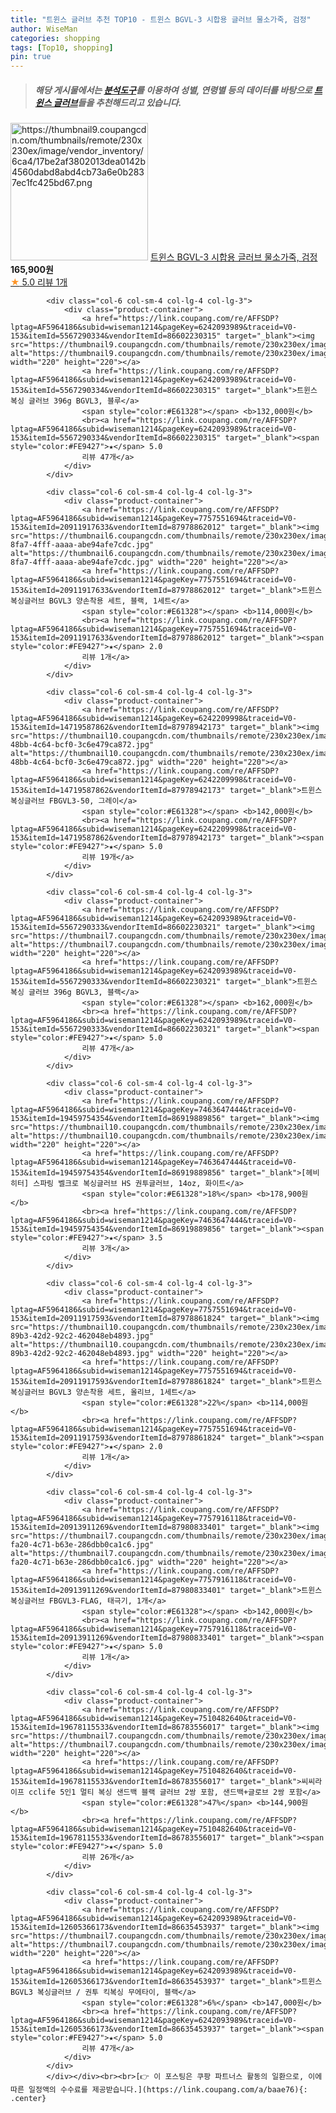 ```yaml
---
title: "트윈스 글러브 추천 TOP10 - 트윈스 BGVL-3 시합용 글러브 물소가죽, 검정"
author: WiseMan
categories: shopping
tags: [Top10, shopping]
pin: true
---
```


> ##### 해당 게시물에서는 [**분석도구**](https://itemscout.io/)를 이용하여 **성별**, **연령별** 등의 데이터를 바탕으로 [**트윈스 글러브**](https://link.coupang.com/a/baae76)들을 추천해드리고 있습니다.
<div class="container"><div class="row">
            <div class="col-6 col-sm-4 col-lg-4 col-lg-3">
                <div class="product-container">
                    <a href="https://link.coupang.com/re/AFFSDP?lptag=AF5964186&subid=wiseman1214&pageKey=6890553998&traceid=V0-153&itemId=16541034237&vendorItemId=87032283871" target="_blank"><img src="https://thumbnail9.coupangcdn.com/thumbnails/remote/230x230ex/image/vendor_inventory/6ca4/17be2af3802013dea0142b4560dabd8abd4cb73a6e0b2837ec1fc425bd67.png" alt="https://thumbnail9.coupangcdn.com/thumbnails/remote/230x230ex/image/vendor_inventory/6ca4/17be2af3802013dea0142b4560dabd8abd4cb73a6e0b2837ec1fc425bd67.png" width="220" height="220"></a>
                    <a href="https://link.coupang.com/re/AFFSDP?lptag=AF5964186&subid=wiseman1214&pageKey=6890553998&traceid=V0-153&itemId=16541034237&vendorItemId=87032283871" target="_blank">트윈스 BGVL-3 시합용 글러브 물소가죽, 검정</a>
                    <span style="color:#E61328"></span> <b>165,900원</b>
                    <br><a href="https://link.coupang.com/re/AFFSDP?lptag=AF5964186&subid=wiseman1214&pageKey=6890553998&traceid=V0-153&itemId=16541034237&vendorItemId=87032283871" target="_blank"><span style="color:#FE9427">★</span> 5.0
                    리뷰 1개</a>
                </div>
            </div>
            
            <div class="col-6 col-sm-4 col-lg-4 col-lg-3">
                <div class="product-container">
                    <a href="https://link.coupang.com/re/AFFSDP?lptag=AF5964186&subid=wiseman1214&pageKey=6242093989&traceid=V0-153&itemId=5567290334&vendorItemId=86602230315" target="_blank"><img src="https://thumbnail9.coupangcdn.com/thumbnails/remote/230x230ex/image/vendor_inventory/fde6/5c4e42e91aa86bb8c51a0738e29c110151936cba6513789dbdcc296a6a4a.jpg" alt="https://thumbnail9.coupangcdn.com/thumbnails/remote/230x230ex/image/vendor_inventory/fde6/5c4e42e91aa86bb8c51a0738e29c110151936cba6513789dbdcc296a6a4a.jpg" width="220" height="220"></a>
                    <a href="https://link.coupang.com/re/AFFSDP?lptag=AF5964186&subid=wiseman1214&pageKey=6242093989&traceid=V0-153&itemId=5567290334&vendorItemId=86602230315" target="_blank">트윈스 복싱 글러브 396g BGVL3, 블루</a>
                    <span style="color:#E61328"></span> <b>132,000원</b>
                    <br><a href="https://link.coupang.com/re/AFFSDP?lptag=AF5964186&subid=wiseman1214&pageKey=6242093989&traceid=V0-153&itemId=5567290334&vendorItemId=86602230315" target="_blank"><span style="color:#FE9427">★</span> 5.0
                    리뷰 47개</a>
                </div>
            </div>
            
            <div class="col-6 col-sm-4 col-lg-4 col-lg-3">
                <div class="product-container">
                    <a href="https://link.coupang.com/re/AFFSDP?lptag=AF5964186&subid=wiseman1214&pageKey=7757551694&traceid=V0-153&itemId=20911917633&vendorItemId=87978862012" target="_blank"><img src="https://thumbnail6.coupangcdn.com/thumbnails/remote/230x230ex/image/retail/images/2023/12/05/13/0/785f0e08-8fa7-4fff-aaaa-abe94afe7cdc.jpg" alt="https://thumbnail6.coupangcdn.com/thumbnails/remote/230x230ex/image/retail/images/2023/12/05/13/0/785f0e08-8fa7-4fff-aaaa-abe94afe7cdc.jpg" width="220" height="220"></a>
                    <a href="https://link.coupang.com/re/AFFSDP?lptag=AF5964186&subid=wiseman1214&pageKey=7757551694&traceid=V0-153&itemId=20911917633&vendorItemId=87978862012" target="_blank">트윈스 복싱글러브 BGVL3 양손착용 세트, 블랙, 1세트</a>
                    <span style="color:#E61328"></span> <b>114,000원</b>
                    <br><a href="https://link.coupang.com/re/AFFSDP?lptag=AF5964186&subid=wiseman1214&pageKey=7757551694&traceid=V0-153&itemId=20911917633&vendorItemId=87978862012" target="_blank"><span style="color:#FE9427">★</span> 2.0
                    리뷰 1개</a>
                </div>
            </div>
            
            <div class="col-6 col-sm-4 col-lg-4 col-lg-3">
                <div class="product-container">
                    <a href="https://link.coupang.com/re/AFFSDP?lptag=AF5964186&subid=wiseman1214&pageKey=6242209998&traceid=V0-153&itemId=14719587862&vendorItemId=87978942173" target="_blank"><img src="https://thumbnail10.coupangcdn.com/thumbnails/remote/230x230ex/image/retail/images/2023/12/05/14/2/4294290b-48bb-4c64-bcf0-3c6e479ca872.jpg" alt="https://thumbnail10.coupangcdn.com/thumbnails/remote/230x230ex/image/retail/images/2023/12/05/14/2/4294290b-48bb-4c64-bcf0-3c6e479ca872.jpg" width="220" height="220"></a>
                    <a href="https://link.coupang.com/re/AFFSDP?lptag=AF5964186&subid=wiseman1214&pageKey=6242209998&traceid=V0-153&itemId=14719587862&vendorItemId=87978942173" target="_blank">트윈스 복싱글러브 FBGVL3-50, 그레이</a>
                    <span style="color:#E61328"></span> <b>142,000원</b>
                    <br><a href="https://link.coupang.com/re/AFFSDP?lptag=AF5964186&subid=wiseman1214&pageKey=6242209998&traceid=V0-153&itemId=14719587862&vendorItemId=87978942173" target="_blank"><span style="color:#FE9427">★</span> 5.0
                    리뷰 19개</a>
                </div>
            </div>
            
            <div class="col-6 col-sm-4 col-lg-4 col-lg-3">
                <div class="product-container">
                    <a href="https://link.coupang.com/re/AFFSDP?lptag=AF5964186&subid=wiseman1214&pageKey=6242093989&traceid=V0-153&itemId=5567290333&vendorItemId=86602230321" target="_blank"><img src="https://thumbnail7.coupangcdn.com/thumbnails/remote/230x230ex/image/vendor_inventory/efdd/1799c0b2241b74c25303d67b21441e469b94a9ec043f3b46ff912c8eabfc.png" alt="https://thumbnail7.coupangcdn.com/thumbnails/remote/230x230ex/image/vendor_inventory/efdd/1799c0b2241b74c25303d67b21441e469b94a9ec043f3b46ff912c8eabfc.png" width="220" height="220"></a>
                    <a href="https://link.coupang.com/re/AFFSDP?lptag=AF5964186&subid=wiseman1214&pageKey=6242093989&traceid=V0-153&itemId=5567290333&vendorItemId=86602230321" target="_blank">트윈스 복싱 글러브 396g BGVL3, 블랙</a>
                    <span style="color:#E61328"></span> <b>162,000원</b>
                    <br><a href="https://link.coupang.com/re/AFFSDP?lptag=AF5964186&subid=wiseman1214&pageKey=6242093989&traceid=V0-153&itemId=5567290333&vendorItemId=86602230321" target="_blank"><span style="color:#FE9427">★</span> 5.0
                    리뷰 47개</a>
                </div>
            </div>
            
            <div class="col-6 col-sm-4 col-lg-4 col-lg-3">
                <div class="product-container">
                    <a href="https://link.coupang.com/re/AFFSDP?lptag=AF5964186&subid=wiseman1214&pageKey=7463647444&traceid=V0-153&itemId=19459754354&vendorItemId=86919889856" target="_blank"><img src="https://thumbnail10.coupangcdn.com/thumbnails/remote/230x230ex/image/vendor_inventory/0f83/4aa72f4a60829e37e1e09eb369c1fa167ce90dd52df61cafb0bafe880a11.jpg" alt="https://thumbnail10.coupangcdn.com/thumbnails/remote/230x230ex/image/vendor_inventory/0f83/4aa72f4a60829e37e1e09eb369c1fa167ce90dd52df61cafb0bafe880a11.jpg" width="220" height="220"></a>
                    <a href="https://link.coupang.com/re/AFFSDP?lptag=AF5964186&subid=wiseman1214&pageKey=7463647444&traceid=V0-153&itemId=19459754354&vendorItemId=86919889856" target="_blank">[헤비히터] 스파링 벨크로 복싱글러브 HS 권투글러브, 14oz, 화이트</a>
                    <span style="color:#E61328">18%</span> <b>178,900원</b>
                    <br><a href="https://link.coupang.com/re/AFFSDP?lptag=AF5964186&subid=wiseman1214&pageKey=7463647444&traceid=V0-153&itemId=19459754354&vendorItemId=86919889856" target="_blank"><span style="color:#FE9427">★</span> 3.5
                    리뷰 3개</a>
                </div>
            </div>
            
            <div class="col-6 col-sm-4 col-lg-4 col-lg-3">
                <div class="product-container">
                    <a href="https://link.coupang.com/re/AFFSDP?lptag=AF5964186&subid=wiseman1214&pageKey=7757551694&traceid=V0-153&itemId=20911917593&vendorItemId=87978861824" target="_blank"><img src="https://thumbnail10.coupangcdn.com/thumbnails/remote/230x230ex/image/retail/images/2023/12/05/13/3/5082265c-89b3-42d2-92c2-462048eb4893.jpg" alt="https://thumbnail10.coupangcdn.com/thumbnails/remote/230x230ex/image/retail/images/2023/12/05/13/3/5082265c-89b3-42d2-92c2-462048eb4893.jpg" width="220" height="220"></a>
                    <a href="https://link.coupang.com/re/AFFSDP?lptag=AF5964186&subid=wiseman1214&pageKey=7757551694&traceid=V0-153&itemId=20911917593&vendorItemId=87978861824" target="_blank">트윈스 복싱글러브 BGVL3 양손착용 세트, 올리브, 1세트</a>
                    <span style="color:#E61328">22%</span> <b>114,000원</b>
                    <br><a href="https://link.coupang.com/re/AFFSDP?lptag=AF5964186&subid=wiseman1214&pageKey=7757551694&traceid=V0-153&itemId=20911917593&vendorItemId=87978861824" target="_blank"><span style="color:#FE9427">★</span> 2.0
                    리뷰 1개</a>
                </div>
            </div>
            
            <div class="col-6 col-sm-4 col-lg-4 col-lg-3">
                <div class="product-container">
                    <a href="https://link.coupang.com/re/AFFSDP?lptag=AF5964186&subid=wiseman1214&pageKey=7757916118&traceid=V0-153&itemId=20913911269&vendorItemId=87980833401" target="_blank"><img src="https://thumbnail7.coupangcdn.com/thumbnails/remote/230x230ex/image/retail/images/2023/12/05/17/6/285d213f-fa20-4c71-b63e-286dbb0ca1c6.jpg" alt="https://thumbnail7.coupangcdn.com/thumbnails/remote/230x230ex/image/retail/images/2023/12/05/17/6/285d213f-fa20-4c71-b63e-286dbb0ca1c6.jpg" width="220" height="220"></a>
                    <a href="https://link.coupang.com/re/AFFSDP?lptag=AF5964186&subid=wiseman1214&pageKey=7757916118&traceid=V0-153&itemId=20913911269&vendorItemId=87980833401" target="_blank">트윈스 복싱글러브 FBGVL3-FLAG, 태극기, 1개</a>
                    <span style="color:#E61328"></span> <b>142,000원</b>
                    <br><a href="https://link.coupang.com/re/AFFSDP?lptag=AF5964186&subid=wiseman1214&pageKey=7757916118&traceid=V0-153&itemId=20913911269&vendorItemId=87980833401" target="_blank"><span style="color:#FE9427">★</span> 5.0
                    리뷰 1개</a>
                </div>
            </div>
            
            <div class="col-6 col-sm-4 col-lg-4 col-lg-3">
                <div class="product-container">
                    <a href="https://link.coupang.com/re/AFFSDP?lptag=AF5964186&subid=wiseman1214&pageKey=7510482640&traceid=V0-153&itemId=19678115533&vendorItemId=86783556017" target="_blank"><img src="https://thumbnail7.coupangcdn.com/thumbnails/remote/230x230ex/image/vendor_inventory/896d/725e75e412f6e54cfba8c2e89ed37cb27e1565ae8a048c2a009671f68013.png" alt="https://thumbnail7.coupangcdn.com/thumbnails/remote/230x230ex/image/vendor_inventory/896d/725e75e412f6e54cfba8c2e89ed37cb27e1565ae8a048c2a009671f68013.png" width="220" height="220"></a>
                    <a href="https://link.coupang.com/re/AFFSDP?lptag=AF5964186&subid=wiseman1214&pageKey=7510482640&traceid=V0-153&itemId=19678115533&vendorItemId=86783556017" target="_blank">씨씨라이프 cclife 5인1 멀티 복싱 샌드백 블랙 글러브 2쌍 포함, 샌드백+글로브 2쌍 포함</a>
                    <span style="color:#E61328">47%</span> <b>144,900원</b>
                    <br><a href="https://link.coupang.com/re/AFFSDP?lptag=AF5964186&subid=wiseman1214&pageKey=7510482640&traceid=V0-153&itemId=19678115533&vendorItemId=86783556017" target="_blank"><span style="color:#FE9427">★</span> 5.0
                    리뷰 26개</a>
                </div>
            </div>
            
            <div class="col-6 col-sm-4 col-lg-4 col-lg-3">
                <div class="product-container">
                    <a href="https://link.coupang.com/re/AFFSDP?lptag=AF5964186&subid=wiseman1214&pageKey=6242093989&traceid=V0-153&itemId=12605366173&vendorItemId=86635453937" target="_blank"><img src="https://thumbnail7.coupangcdn.com/thumbnails/remote/230x230ex/image/vendor_inventory/c058/45294d7e2ab01accce89367a9b4a8d58c74c57f98699ec7d43dfc53dfc5a.jpg" alt="https://thumbnail7.coupangcdn.com/thumbnails/remote/230x230ex/image/vendor_inventory/c058/45294d7e2ab01accce89367a9b4a8d58c74c57f98699ec7d43dfc53dfc5a.jpg" width="220" height="220"></a>
                    <a href="https://link.coupang.com/re/AFFSDP?lptag=AF5964186&subid=wiseman1214&pageKey=6242093989&traceid=V0-153&itemId=12605366173&vendorItemId=86635453937" target="_blank">트윈스 BGVL3 복싱글러브 / 권투 킥복싱 무에타이, 블랙</a>
                    <span style="color:#E61328">6%</span> <b>147,000원</b>
                    <br><a href="https://link.coupang.com/re/AFFSDP?lptag=AF5964186&subid=wiseman1214&pageKey=6242093989&traceid=V0-153&itemId=12605366173&vendorItemId=86635453937" target="_blank"><span style="color:#FE9427">★</span> 5.0
                    리뷰 47개</a>
                </div>
            </div>
            </div></div><br><br>[👉 이 포스팅은 쿠팡 파트너스 활동의 일환으로, 이에 따른 일정액의 수수료를 제공받습니다.](https://link.coupang.com/a/baae76){: .center}